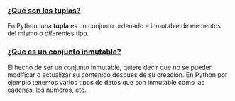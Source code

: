 ### <u>¿Qué son las tuplas?</u>

En Python, una **tupla** es un conjunto ordenado e inmutable de elementos del mismo o diferentes tipo.

### <u>¿Que es un conjunto inmutable?</u>

El hecho de ser un conjunto inmutable, quiere decir que no se pueden modificar o actualizar su contenido despues de su creación. En Python por ejemplo tenemos varios tipos de datos que son inmutable como las cadenas, los números, etc.
